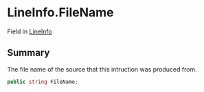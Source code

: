 # LineInfo.FileName

Field in [LineInfo](api/csharp/yarn.compiler.debuginfo.lineinfo.md)

## Summary


The file name of the source that this intruction was produced
from.


```csharp
public string FileName;
```

